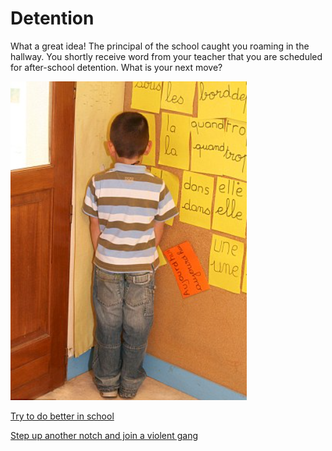# Detention

What a great idea! The principal of the school caught you roaming in the hallway. You shortly receive word from your teacher that you are scheduled for after-school detention. What is your next move?

![Detention](../images/detention.png)

[Try to do better in school](better-grades.md)

[Step up another notch and join a violent gang](jail.md)


